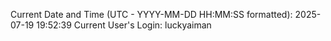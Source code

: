 Current Date and Time (UTC - YYYY-MM-DD HH:MM:SS formatted): 2025-07-19 19:52:39
Current User's Login: luckyaiman
